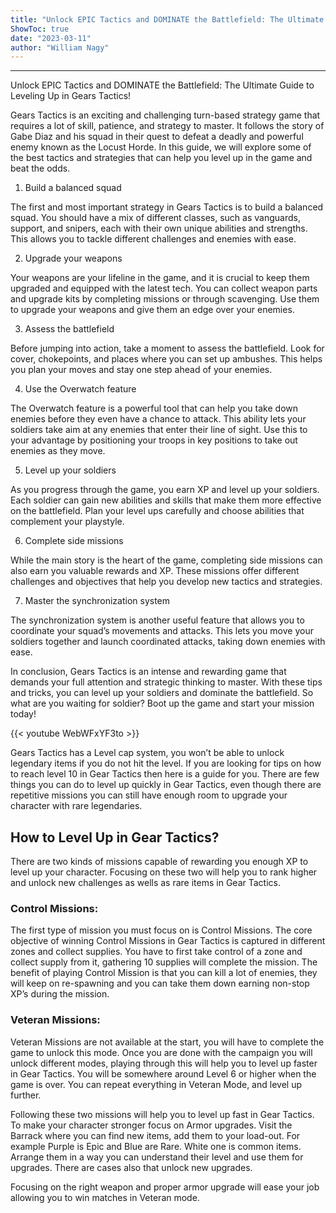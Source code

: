 ```yaml
---
title: "Unlock EPIC Tactics and DOMINATE the Battlefield: The Ultimate Guide to Leveling Up in Gears Tactics!"
ShowToc: true 
date: "2023-03-11"
author: "William Nagy"
---
```

*****
Unlock EPIC Tactics and DOMINATE the Battlefield: The Ultimate Guide to Leveling Up in Gears Tactics!

Gears Tactics is an exciting and challenging turn-based strategy game that requires a lot of skill, patience, and strategy to master. It follows the story of Gabe Diaz and his squad in their quest to defeat a deadly and powerful enemy known as the Locust Horde. In this guide, we will explore some of the best tactics and strategies that can help you level up in the game and beat the odds.

1. Build a balanced squad

The first and most important strategy in Gears Tactics is to build a balanced squad. You should have a mix of different classes, such as vanguards, support, and snipers, each with their own unique abilities and strengths. This allows you to tackle different challenges and enemies with ease.

2. Upgrade your weapons

Your weapons are your lifeline in the game, and it is crucial to keep them upgraded and equipped with the latest tech. You can collect weapon parts and upgrade kits by completing missions or through scavenging. Use them to upgrade your weapons and give them an edge over your enemies.

3. Assess the battlefield

Before jumping into action, take a moment to assess the battlefield. Look for cover, chokepoints, and places where you can set up ambushes. This helps you plan your moves and stay one step ahead of your enemies.

4. Use the Overwatch feature

The Overwatch feature is a powerful tool that can help you take down enemies before they even have a chance to attack. This ability lets your soldiers take aim at any enemies that enter their line of sight. Use this to your advantage by positioning your troops in key positions to take out enemies as they move.

5. Level up your soldiers

As you progress through the game, you earn XP and level up your soldiers. Each soldier can gain new abilities and skills that make them more effective on the battlefield. Plan your level ups carefully and choose abilities that complement your playstyle.

6. Complete side missions

While the main story is the heart of the game, completing side missions can also earn you valuable rewards and XP. These missions offer different challenges and objectives that help you develop new tactics and strategies.

7. Master the synchronization system

The synchronization system is another useful feature that allows you to coordinate your squad’s movements and attacks. This lets you move your soldiers together and launch coordinated attacks, taking down enemies with ease.

In conclusion, Gears Tactics is an intense and rewarding game that demands your full attention and strategic thinking to master. With these tips and tricks, you can level up your soldiers and dominate the battlefield. So what are you waiting for soldier? Boot up the game and start your mission today!

{{< youtube WebWFxYF3to >}} 



Gears Tactics has a Level cap system, you won’t be able to unlock legendary items if you do not hit the level. If you are looking for tips on how to reach level 10 in Gear Tactics then here is a guide for you. There are few things you can do to level up quickly in Gear Tactics, even though there are repetitive missions you can still have enough room to upgrade your character with rare legendaries.
 
## How to Level Up in Gear Tactics?
 
There are two kinds of missions capable of rewarding you enough XP to level up your character. Focusing on these two will help you to rank higher and unlock new challenges as wells as rare items in Gear Tactics.
 
### Control Missions:
 
The first type of mission you must focus on is Control Missions. The core objective of winning Control Missions in Gear Tactics is captured in different zones and collect supplies. You have to first take control of a zone and collect supply from it, gathering 10 supplies will complete the mission. The benefit of playing Control Mission is that you can kill a lot of enemies, they will keep on re-spawning and you can take them down earning non-stop XP’s during the mission.
 
### Veteran Missions:
 
Veteran Missions are not available at the start, you will have to complete the game to unlock this mode. Once you are done with the campaign you will unlock different modes, playing through this will help you to level up faster in Gear Tactics. You will be somewhere around Level 6 or higher when the game is over. You can repeat everything in Veteran Mode, and level up further.
 
Following these two missions will help you to level up fast in Gear Tactics. To make your character stronger focus on Armor upgrades. Visit the Barrack where you can find new items, add them to your load-out. For example Purple is Epic and Blue are Rare. White one is common items. Arrange them in a way you can understand their level and use them for upgrades. There are cases also that unlock new upgrades.
 
Focusing on the right weapon and proper armor upgrade will ease your job allowing you to win matches in Veteran mode.




